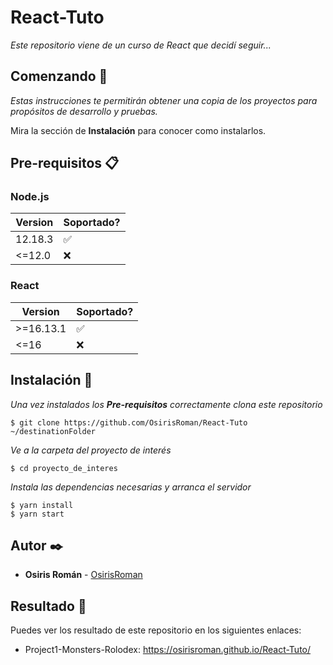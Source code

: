 # React-Tuto

_Este repositorio viene de un curso de React que decidí seguir..._

## Comenzando 🚀

_Estas instrucciones te permitirán obtener una copia de los proyectos para propósitos de desarrollo y pruebas._

Mira la sección de **Instalación** para conocer como instalarlos.


## Pre-requisitos 📋


### Node.js

| Version | Soportado?         |
| ------- | ------------------ |
| 12.18.3 | :white_check_mark: |
| <=12.0  | :x:                |

### React

|  Version  | Soportado?         |
|  -------  | ------------------ |
| >=16.13.1 | :white_check_mark: |
|  <=16     | :x:                |

## Instalación 🔧

_Una vez instalados los **Pre-requisitos** correctamente clona este repositorio_

```
$ git clone https://github.com/OsirisRoman/React-Tuto ~/destinationFolder
```

_Ve a la carpeta del proyecto de interés_

```
$ cd proyecto_de_interes
```

_Instala las dependencias necesarias y arranca el servidor_

```
$ yarn install
$ yarn start
```

## Autor ✒️

* **Osiris Román** - [OsirisRoman](https://github.com/OsirisRoman)

## Resultado :tada:

Puedes ver los resultado de este repositorio en los siguientes enlaces:
* Project1-Monsters-Rolodex: https://osirisroman.github.io/React-Tuto/
